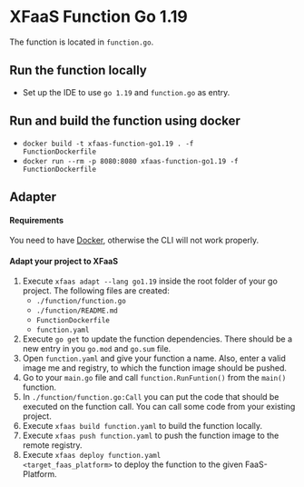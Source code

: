 # XFaaS Function Go 1.19

The function is located in <code>function.go</code>.

## Run the function locally

- Set up the IDE to use <code>go 1.19</code> and <code>function.go</code> as entry.

## Run and build the function using docker

- <code>docker build -t xfaas-function-go1.19 . -f FunctionDockerfile</code>
- <code>docker run --rm -p 8080:8080 xfaas-function-go1.19 -f FunctionDockerfile</code>

## Adapter

#### Requirements

You need to have [Docker](https://www.docker.com), otherwise the CLI will not work properly.

#### Adapt your project to XFaaS

1. Execute <code>xfaas adapt --lang go1.19</code> inside the root folder of your go project. The following files are created:
   - <code>./function/function.go</code>
   - <code>./function/README.md</code>
   - <code>FunctionDockerfile</code>
   - <code>function.yaml</code>
2. Execute <code>go get</code> to update the function dependencies. There should be a new entry in you <code>go.mod</code> and <code>go.sum</code> file.
3. Open <code>function.yaml</code> and give your function a name. Also, enter a valid image me and registry, to which the function image should be pushed.
4. Go to your <code>main.go</code> file and call <code>function.RunFuntion()</code> from the <code>main()</code> function.
5. In <code>./function/function.go:Call</code> you can put the code that should be executed on the function call. You can call some code from your existing project.
6. Execute <code>xfaas build function.yaml</code> to build the function locally.
7. Execute <code>xfaas push function.yaml</code> to push the function image to the remote registry.
8. Execute <code>xfaas deploy function.yaml <target_faas_platform></code> to deploy the function to the given FaaS-Platform. 